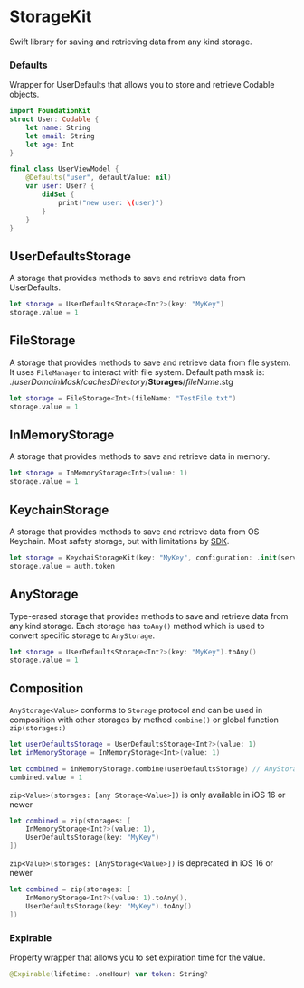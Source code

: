 # StorageKit

Swift library for saving and retrieving data from any kind storage.

### Defaults
Wrapper for UserDefaults that allows you to store and retrieve Codable objects.

```swift
import FoundationKit
struct User: Codable {
    let name: String
    let email: String
    let age: Int
}

final class UserViewModel {
    @Defaults("user", defaultValue: nil)
    var user: User? {
        didSet {
            print("new user: \(user)")
        }
    }
}
```

## UserDefaultsStorage

A storage that provides methods to save and retrieve data from UserDefaults.

```swift
let storage = UserDefaultsStorage<Int?>(key: "MyKey")
storage.value = 1
```

## FileStorage

A storage that provides methods to save and retrieve data from file system. It uses `FileManager` to interact with file system.
Default path mask is: ./*userDomainMask*/*cachesDirectory*/**Storages**/*fileName*.stg

```swift
let storage = FileStorage<Int>(fileName: "TestFile.txt")
storage.value = 1
```

## InMemoryStorage

A storage that provides methods to save and retrieve data in memory.

```swift
let storage = InMemoryStorage<Int>(value: 1)
storage.value = 1
```

## KeychainStorage

A storage that provides methods to save and retrieve data from OS Keychain.
Most safety storage, but with limitations by [SDK](https://developer.apple.com/documentation/security).  

```swift
let storage = KeychaiStorageKit(key: "MyKey", configuration: .init(service: Bundle.main.bundleIdentifier ?? "MyService")
storage.value = auth.token
```

## AnyStorage

Type-erased storage that provides methods to save and retrieve data from any kind storage. Each storage has `toAny()` method which is used to convert specific storage to `AnyStorage`.

```swift
let storage = UserDefaultsStorage<Int?>(key: "MyKey").toAny()
storage.value = 1
```

## Composition

`AnyStorage<Value>` conforms to `Storage` protocol and can be used in composition with other storages by method `combine()` or global function `zip(storages:)`

```swift
let userDefaultsStorage = UserDefaultsStorage<Int?>(value: 1)
let inMemoryStorage = InMemoryStorage<Int>(value: 1)

let combined = inMemoryStorage.combine(userDefaultsStorage) // AnyStorage<Int>
combined.value = 1
```

`zip<Value>(storages: [any Storage<Value>])` is only available in iOS 16 or newer
```swift
let combined = zip(storages: [
    InMemoryStorage<Int?>(value: 1),
    UserDefaultsStorage(key: "MyKey")
])
```

`zip<Value>(storages: [AnyStorage<Value>])` is deprecated in iOS 16 or newer 
```swift
let combined = zip(storages: [
    InMemoryStorage<Int?>(value: 1).toAny(),
    UserDefaultsStorage(key: "MyKey").toAny()
])
```

### Expirable
Property wrapper that allows you to set expiration time for the value.

```swift
@Expirable(lifetime: .oneHour) var token: String?
```
